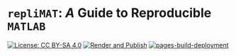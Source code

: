 # `repliMAT`: *A* Guide to Reproducible `MATLAB`

[![License: CC BY-SA 4.0](https://img.shields.io/badge/License-CC_BY--SA_4.0-lightgrey.svg)](https://creativecommons.org/licenses/by-sa/4.0/)
[![Render and Publish](https://github.com/davidwilby/repliMAT/actions/workflows/build.yml/badge.svg)](https://github.com/davidwilby/repliMAT/actions/workflows/build.yml)
[![pages-build-deployment](https://github.com/davidwilby/repliMAT/actions/workflows/pages/pages-build-deployment/badge.svg)](https://github.com/davidwilby/repliMAT/actions/workflows/pages/pages-build-deployment)
